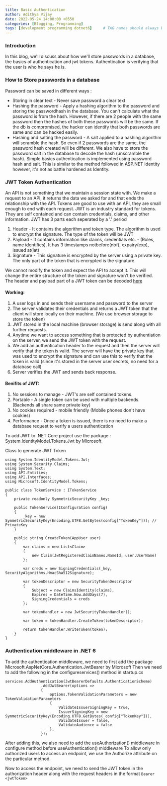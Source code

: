 ```yaml
---
title: Basic Authentication
author: Adithya Vijay
date: 2022-05-24 14:00:00 +0550
categories: [Blogging, Programming]
tags: [development programming dotnet6]     # TAG names should always be lowercase
---
```


### Introduction
In this blog, we'll discuss about how we'll store passwords in a database, the basics of authentication and jwt tokens. Authentication is verifying that the user is who he says he is.

### How to Store passwords in a database
Password can be saved in different ways :
- Storing in clear text - Never save password a clear text
- Hashing the password - Apply a hashing algorithm to the password and storing the passwordhash in the database. You can't calculate what the password is from the hash. However, if there are 2 people with the same password then the hashes of both these passwords will be the same. If the db is compromised, the hacker can identify that both passwords are same and can be hacked easily.
- Hashing and salting the password - A salt applied to a hashing algorithm will scramble the hash. So even if 2 passwords are the same, the password hash created will be different. We also have to store the password salt in the database to decode the hash (unscramble the hash).
Simple basics authentication is implemented using password hash and salt. This is similar to the method followed in ASP.NET Identity however, it's not as battle hardened as Identity.

### JWT Token Authentication
An API is not something that we maintain a session state with. We make a request to an API, it returns the data we asked for and that ends the relationship with the API. Tokens are good to use with an API, they are small enough to end with each request.
JWT is an industry standard for tokens. They are self contained and can contain credentials, claims, and other information.
JWT has 3 parts each seperated by a '.' period
1. Header - It contains the algorithm and token type. The algorithm is used to encrypt the signature. The type of the token will be JWT
2. Payload - It contains information like claims, credentials etc. - (Roles, name identifies). It has 3 timestamps notbefore(nbf), expairy(exp), issued at(iat)
3. Signature - This signature is encrypted by the server using a private key. The only part of the token that is encrypted is the signature.

We cannot modify the token and expect the API to accept it. This will change the entire structure of the token and signature won't be verified.
The header and payload part of a JWT token can be decoded [here](https://jwt.io/)

#### Working:  

1. A user logs in and sends their username and password to the server
2. The server validates their credentials and returns a JWT token that the client will store locally on their machine. (We use browser storage to store the token)
3. JWT stored in the local machine (browser storage) is send along with all further requests.
4. Anytime we want to access something that is protected by authentiation on the server, we send the JWT token with the request. 
5. We add an authentication header to the request and then the server will verify that the token is valid. The server will have the private key that was used to encrypt the signature and can use this to verify that the token is valid (since it's stored in the server user secrets, no need for a database call)
6. Server verifies the JWT and sends back response.

#### Benifits of JWT:  

1. No sessions to manage - JWT's are self contained tokens.
2. Portable - A single token can be used with multiple backends. (Backends all share same private key)
3. No cookies required - mobile friendly (Mobile phones don't have cookies)
4. Performance - Once a token is issued, there is no need to make a database request to verify a users authentication

To add JWT to .NET Core project use the package : System.IdentityModel.Tokens.Jwt by Microsoft

Class to generate JWT Token

```
using System.IdentityModel.Tokens.Jwt;
using System.Security.Claims;
using System.Text;
using API.Entities;
using API.Interfaces;
using Microsoft.IdentityModel.Tokens;

public class TokenService : ITokenService
{
    private readonly SymmetricSecurityKey _key;

    public TokenService(IConfiguration config)
    {
        _key = new SymmetricSecurityKey(Encoding.UTF8.GetBytes(config["TokenKey"])); // PrivateKey
    }

    public string CreateToken(AppUser user)
    {
        var claims = new List<Claim>
        {
            new Claim(JwtRegisteredClaimNames.NameId, user.UserName)
        };

        var creds = new SigningCredentials(_key, SecurityAlgorithms.HmacSha512Signature);

        var tokenDescriptor = new SecurityTokenDescriptor
        {
            Subject = new ClaimsIdentity(claims),
            Expires = DateTime.Now.AddDays(7),
            SigningCredentials = creds
        };

        var tokenHandler = new JwtSecurityTokenHandler();

        var token = tokenHandler.CreateToken(tokenDescriptor);

        return tokenHandler.WriteToken(token);
    }
}
```

### Authentication middleware in .NET 6
To add the authentication middleware, we need to first add the package Microsoft.AspNetCore.Authentication.JwtBearer by Microsoft
Then we need to add the following in the configureservices() method in startup.cs

```
services.AddAuthentication(JwtBearerDefaults.AuthenticationScheme)
                .AddJwtBearer(options =>
                {
                    options.TokenValidationParameters = new TokenValidationParameters
                    {
                        ValidateIssuerSigningKey = true,
                        IssuerSigningKey = new SymmetricSecurityKey(Encoding.UTF8.GetBytes(_config["TokenKey"])),
                        ValidateIssuer = false,
                        ValidateAudience = false
                    };
                });
```
After adding this, we also need to add the useAuthorization() middleware in configure method before useAuthentication() middleware
To allow only authorized users to access an endpoint, we use the Authorize attribute on the particular method.

Now to access the endpoint, we need to send the JWT token in the authorization header along with the request headers in the format ``` Bearer <jwtToken> ```
